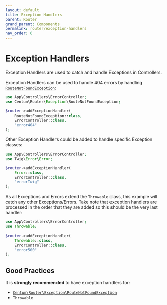 ```yaml
---
layout: default
title: Exception Handlers
parent: Router
grand_parent: Components
permalink: router/exception-handlers
nav_order: 6
---
```




# Exception Handlers

Exception Handlers are used to catch and handle Exceptions in Controllers.

Exception Handlers can be used to handle 404 errors by handling [`RouteNotFoundException`](https://github.com/SidRoberts/centum/blob/development/src/Router/Exception/RouteNotFoundException.php):

```php
use App\Controllers\ErrorController;
use Centum\Router\Exception\RouteNotFoundException;

$router->addExceptionHandler(
    RouteNotFoundException::class,
    ErrorController::class,
    "error404"
);
```

Other Exception Handlers could be added to handle specific Exception classes:

```php
use App\Controllers\ErrorController;
use Twig\Error\Error;

$router->addExceptionHandler(
    Error::class,
    ErrorController::class,
    "errorTwig"
);
```

As all Exceptions and Errors extend the `Throwable` class, this example will catch any other Exceptions/Errors.
Take note that exception handlers are processed in the order that they are added so this should be the very last handler:

```php
use App\Controllers\ErrorController;
use Throwable;

$router->addExceptionHandler(
    Throwable::class,
    ErrorController::class,
    "error500"
);
```



## Good Practices

It is **strongly recommended** to have exception handlers for:

- [`Centum\Router\Exception\RouteNotFoundException`](https://github.com/SidRoberts/centum/blob/development/src/Router/Exception/RouteNotFoundException.php)
- `Throwable`
